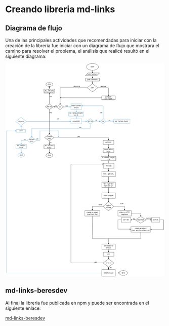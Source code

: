 # Creando libreria md-links

## Diagrama de flujo

Una de las principales actividades que recomendadas para iniciar con la creación de la libreria fue iniciar con un diagrama de flujo que mostrara el camino para resolver el problema, el análisis que realicé resultó en el siguiente diagrama:

![flowchart_mdlinks_beresdev](./flowchart.jpg)



## md-links-beresdev

Al final la libreria fue publicada en npm y puede ser encontrada en el siguiente enlace:

[md-links-beresdev](https://www.npmjs.com/package/md-links-beresdev)

